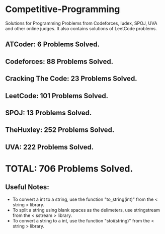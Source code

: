 # Competitive-Programming
Solutions for Programming Problems from Codeforces, Iudex, SPOJ, UVA and other online judges. It also contains solutions of LeetCode problems.

## ATCoder: 6 Problems Solved.
## Codeforces: 88 Problems Solved.
## Cracking The Code: 23 Problems Solved.
## LeetCode: 101 Problems Solved.
## SPOJ: 13 Problems Solved.
## TheHuxley: 252 Problems Solved.
## UVA: 222 Problems Solved.

# TOTAL: 706 Problems Solved.

## Useful Notes:
* To convert a int to a string, use the function "to_string(int)" from the < string > library.
* To split a string using blank spaces as the delimeters, use stringstream from the < sstream > library.
* To convert a string to a int, use the function "stoi(string)" from the < string > library.
